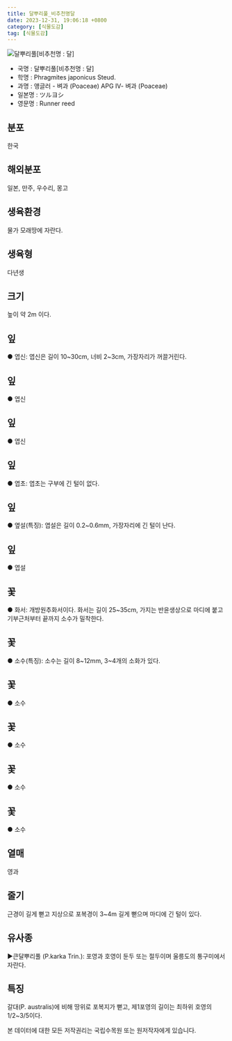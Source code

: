```yaml
---
title: 달뿌리풀_비추천명달
date: 2023-12-31, 19:06:18 +0800
category: [식물도감]
tag: [식물도감]
---
```




![달뿌리풀[비추천명 : 달]](http://www.nature.go.kr/fileUpload/plants/basic/Gramineae/Phragmites/14652/1_th2.JPG)
- 국명 : 달뿌리풀[비추천명 : 달]
- 학명 : Phragmites japonicus Steud.
- 과명 : 앵글러 - 벼과 (Poaceae) APG Ⅳ- 벼과 (Poaceae)
- 일본명 : ツルヨシ
- 영문명 : Runner reed


## 분포
한국
## 해외분포
일본, 만주, 우수리, 몽고
## 생육환경
물가 모래땅에 자란다.
## 생육형
다년생
## 크기
높이 약 2m 이다.
## 잎
● 엽신: 엽신은 길이 10~30cm, 너비 2~3cm, 가장자리가 꺼끌거린다.
## 잎
● 엽신
## 잎
● 엽신
## 잎
● 엽초: 엽초는 구부에 긴 털이 없다.
## 잎
● 옆설(특징): 엽설은 길이 0.2~0.6mm, 가장자리에 긴 털이 난다.
## 잎
● 엽설
## 꽃
● 화서: 개방원추화서이다. 화서는 길이 25~35cm, 가지는 반윤생상으로 마디에 붙고 기부근처부터 끝까지 소수가 밀착한다.
## 꽃
● 소수(특징): 소수는 길이 8~12mm, 3~4개의 소화가 있다.
## 꽃
● 소수
## 꽃
● 소수
## 꽃
● 소수
## 꽃
● 소수
## 열매
영과
## 줄기
근경이 길게 뻗고 지상으로 포복경이 3~4m 길게 뻗으며 마디에 긴 털이 있다.
## 유사종
▶큰달뿌리풀 (P.karka Trin.): 포영과 호영이 둔두 또는 절두이며 울릉도의 통구미에서 자란다.
## 특징
갈대(P. australis)에 비해 땅위로 포복지가 뻗고, 제1포영의 길이는 최하위 호영의 1/2~3/5이다.






본 데이터에 대한 모든 저작권리는 국립수목원 또는 원저작자에게 있습니다.
